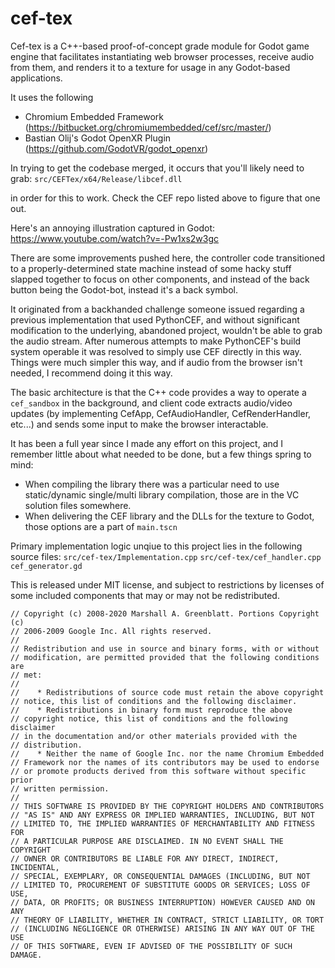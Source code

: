 # cef-tex
Cef-tex is a C++-based proof-of-concept grade module for Godot game engine that 
facilitates instantiating web browser processes, receive audio from them, 
and renders it to a texture for usage in any Godot-based applications. 

It uses the following 
- Chromium Embedded Framework (https://bitbucket.org/chromiumembedded/cef/src/master/)
- Bastian Olij's Godot OpenXR Plugin (https://github.com/GodotVR/godot_openxr)

In trying to get the codebase merged, it occurs that you'll likely need to grab:
`src/CEFTex/x64/Release/libcef.dll`

in order for this to work. Check the CEF repo listed above to figure that one out.

Here's an annoying illustration captured in Godot: https://www.youtube.com/watch?v=-Pw1xs2w3gc

There are some improvements pushed here, the controller code transitioned to a 
properly-determined state machine instead of some hacky stuff slapped together
to focus on other components, and instead of the back button being the Godot-bot,
instead it's a back symbol.

It originated from a backhanded challenge someone issued regarding a previous 
implementation that used PythonCEF, and without significant modification to the
underlying, abandoned project, wouldn't be able to grab the audio stream. After
numerous attempts to make PythonCEF's build system operable it was resolved to 
simply use CEF directly in this way. Things were much simpler this way, and if
audio from the browser isn't needed, I recommend doing it this way.

The basic architecture is that the C++ code provides a way to operate a `cef_sandbox`
in the background, and client code extracts audio/video updates (by implementing CefApp, 
CefAudioHandler, CefRenderHandler, etc...) and sends some input to make the browser
interactable.

It has been a full year since I made any effort on this project, and I remember 
little about what needed to be done, but a few things spring to mind:
- When compiling the library there was a particular need to use static/dynamic single/multi library compilation, those are in the VC solution files somewhere.
- When delivering the CEF library and the DLLs for the texture to Godot, those options are a part of `main.tscn`

Primary implementation logic unqiue to this project lies in the following source files:
`src/cef-tex/Implementation.cpp`
`src/cef-tex/cef_handler.cpp`
`cef_generator.gd`

This is released under MIT license, and subject to restrictions by licenses of some included components that may or may not be redistributed.
```
// Copyright (c) 2008-2020 Marshall A. Greenblatt. Portions Copyright (c)
// 2006-2009 Google Inc. All rights reserved.
//
// Redistribution and use in source and binary forms, with or without
// modification, are permitted provided that the following conditions are
// met:
//
//    * Redistributions of source code must retain the above copyright
// notice, this list of conditions and the following disclaimer.
//    * Redistributions in binary form must reproduce the above
// copyright notice, this list of conditions and the following disclaimer
// in the documentation and/or other materials provided with the
// distribution.
//    * Neither the name of Google Inc. nor the name Chromium Embedded
// Framework nor the names of its contributors may be used to endorse
// or promote products derived from this software without specific prior
// written permission.
//
// THIS SOFTWARE IS PROVIDED BY THE COPYRIGHT HOLDERS AND CONTRIBUTORS
// "AS IS" AND ANY EXPRESS OR IMPLIED WARRANTIES, INCLUDING, BUT NOT
// LIMITED TO, THE IMPLIED WARRANTIES OF MERCHANTABILITY AND FITNESS FOR
// A PARTICULAR PURPOSE ARE DISCLAIMED. IN NO EVENT SHALL THE COPYRIGHT
// OWNER OR CONTRIBUTORS BE LIABLE FOR ANY DIRECT, INDIRECT, INCIDENTAL,
// SPECIAL, EXEMPLARY, OR CONSEQUENTIAL DAMAGES (INCLUDING, BUT NOT
// LIMITED TO, PROCUREMENT OF SUBSTITUTE GOODS OR SERVICES; LOSS OF USE,
// DATA, OR PROFITS; OR BUSINESS INTERRUPTION) HOWEVER CAUSED AND ON ANY
// THEORY OF LIABILITY, WHETHER IN CONTRACT, STRICT LIABILITY, OR TORT
// (INCLUDING NEGLIGENCE OR OTHERWISE) ARISING IN ANY WAY OUT OF THE USE
// OF THIS SOFTWARE, EVEN IF ADVISED OF THE POSSIBILITY OF SUCH DAMAGE.
```
